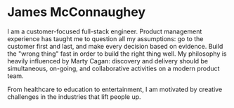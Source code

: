 # James McConnaughey

I am a customer-focused full-stack engineer. Product management experience has taught me to question all my assumptions: go to the customer first and last, and make every decision based on evidence. Build the "wrong thing" fast in order to build the right thing well. My philosophy is heavily influenced by Marty Cagan: discovery and delivery should be simultaneous, on-going, and collaborative activities on a modern product team.

From healthcare to education to entertainment, I am motivated by creative challenges in the industries that lift people up.

<!--
**jmcconna/jmcconna** is a ✨ _special_ ✨ repository because its `README.md` (this file) appears on your GitHub profile.

Here are some ideas to get you started:

- 🔭 I’m currently working on ...
- 🌱 I’m currently learning ...
- 👯 I’m looking to collaborate on ...
- 🤔 I’m looking for help with ...
- 💬 Ask me about ...
- 📫 How to reach me: ...
- 😄 Pronouns: ...
- ⚡ Fun fact: ...
-->
